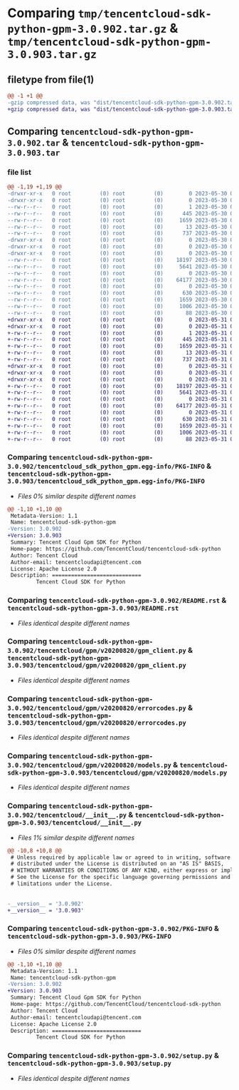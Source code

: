 # Comparing `tmp/tencentcloud-sdk-python-gpm-3.0.902.tar.gz` & `tmp/tencentcloud-sdk-python-gpm-3.0.903.tar.gz`

## filetype from file(1)

```diff
@@ -1 +1 @@
-gzip compressed data, was "dist/tencentcloud-sdk-python-gpm-3.0.902.tar", last modified: Tue May 30 00:24:10 2023, max compression
+gzip compressed data, was "dist/tencentcloud-sdk-python-gpm-3.0.903.tar", last modified: Wed May 31 02:12:25 2023, max compression
```

## Comparing `tencentcloud-sdk-python-gpm-3.0.902.tar` & `tencentcloud-sdk-python-gpm-3.0.903.tar`

### file list

```diff
@@ -1,19 +1,19 @@
-drwxr-xr-x   0 root         (0) root         (0)        0 2023-05-30 00:24:10.000000 tencentcloud-sdk-python-gpm-3.0.902/
-drwxr-xr-x   0 root         (0) root         (0)        0 2023-05-30 00:24:10.000000 tencentcloud-sdk-python-gpm-3.0.902/tencentcloud_sdk_python_gpm.egg-info/
--rw-r--r--   0 root         (0) root         (0)        1 2023-05-30 00:24:10.000000 tencentcloud-sdk-python-gpm-3.0.902/tencentcloud_sdk_python_gpm.egg-info/dependency_links.txt
--rw-r--r--   0 root         (0) root         (0)      445 2023-05-30 00:24:10.000000 tencentcloud-sdk-python-gpm-3.0.902/tencentcloud_sdk_python_gpm.egg-info/SOURCES.txt
--rw-r--r--   0 root         (0) root         (0)     1659 2023-05-30 00:24:10.000000 tencentcloud-sdk-python-gpm-3.0.902/tencentcloud_sdk_python_gpm.egg-info/PKG-INFO
--rw-r--r--   0 root         (0) root         (0)       13 2023-05-30 00:24:10.000000 tencentcloud-sdk-python-gpm-3.0.902/tencentcloud_sdk_python_gpm.egg-info/top_level.txt
--rw-r--r--   0 root         (0) root         (0)      737 2023-05-30 00:24:09.000000 tencentcloud-sdk-python-gpm-3.0.902/README.rst
-drwxr-xr-x   0 root         (0) root         (0)        0 2023-05-30 00:24:10.000000 tencentcloud-sdk-python-gpm-3.0.902/tencentcloud/
-drwxr-xr-x   0 root         (0) root         (0)        0 2023-05-30 00:24:10.000000 tencentcloud-sdk-python-gpm-3.0.902/tencentcloud/gpm/
-drwxr-xr-x   0 root         (0) root         (0)        0 2023-05-30 00:24:10.000000 tencentcloud-sdk-python-gpm-3.0.902/tencentcloud/gpm/v20200820/
--rw-r--r--   0 root         (0) root         (0)    18197 2023-05-30 00:24:09.000000 tencentcloud-sdk-python-gpm-3.0.902/tencentcloud/gpm/v20200820/gpm_client.py
--rw-r--r--   0 root         (0) root         (0)     5641 2023-05-30 00:24:09.000000 tencentcloud-sdk-python-gpm-3.0.902/tencentcloud/gpm/v20200820/errorcodes.py
--rw-r--r--   0 root         (0) root         (0)        0 2023-05-30 00:24:09.000000 tencentcloud-sdk-python-gpm-3.0.902/tencentcloud/gpm/v20200820/__init__.py
--rw-r--r--   0 root         (0) root         (0)    64177 2023-05-30 00:24:09.000000 tencentcloud-sdk-python-gpm-3.0.902/tencentcloud/gpm/v20200820/models.py
--rw-r--r--   0 root         (0) root         (0)        0 2023-05-30 00:24:09.000000 tencentcloud-sdk-python-gpm-3.0.902/tencentcloud/gpm/__init__.py
--rw-r--r--   0 root         (0) root         (0)      630 2023-05-30 00:24:09.000000 tencentcloud-sdk-python-gpm-3.0.902/tencentcloud/__init__.py
--rw-r--r--   0 root         (0) root         (0)     1659 2023-05-30 00:24:10.000000 tencentcloud-sdk-python-gpm-3.0.902/PKG-INFO
--rw-r--r--   0 root         (0) root         (0)     1006 2023-05-30 00:24:09.000000 tencentcloud-sdk-python-gpm-3.0.902/setup.py
--rw-r--r--   0 root         (0) root         (0)       88 2023-05-30 00:24:10.000000 tencentcloud-sdk-python-gpm-3.0.902/setup.cfg
+drwxr-xr-x   0 root         (0) root         (0)        0 2023-05-31 02:12:25.000000 tencentcloud-sdk-python-gpm-3.0.903/
+drwxr-xr-x   0 root         (0) root         (0)        0 2023-05-31 02:12:25.000000 tencentcloud-sdk-python-gpm-3.0.903/tencentcloud_sdk_python_gpm.egg-info/
+-rw-r--r--   0 root         (0) root         (0)        1 2023-05-31 02:12:25.000000 tencentcloud-sdk-python-gpm-3.0.903/tencentcloud_sdk_python_gpm.egg-info/dependency_links.txt
+-rw-r--r--   0 root         (0) root         (0)      445 2023-05-31 02:12:25.000000 tencentcloud-sdk-python-gpm-3.0.903/tencentcloud_sdk_python_gpm.egg-info/SOURCES.txt
+-rw-r--r--   0 root         (0) root         (0)     1659 2023-05-31 02:12:25.000000 tencentcloud-sdk-python-gpm-3.0.903/tencentcloud_sdk_python_gpm.egg-info/PKG-INFO
+-rw-r--r--   0 root         (0) root         (0)       13 2023-05-31 02:12:25.000000 tencentcloud-sdk-python-gpm-3.0.903/tencentcloud_sdk_python_gpm.egg-info/top_level.txt
+-rw-r--r--   0 root         (0) root         (0)      737 2023-05-31 02:12:25.000000 tencentcloud-sdk-python-gpm-3.0.903/README.rst
+drwxr-xr-x   0 root         (0) root         (0)        0 2023-05-31 02:12:25.000000 tencentcloud-sdk-python-gpm-3.0.903/tencentcloud/
+drwxr-xr-x   0 root         (0) root         (0)        0 2023-05-31 02:12:25.000000 tencentcloud-sdk-python-gpm-3.0.903/tencentcloud/gpm/
+drwxr-xr-x   0 root         (0) root         (0)        0 2023-05-31 02:12:25.000000 tencentcloud-sdk-python-gpm-3.0.903/tencentcloud/gpm/v20200820/
+-rw-r--r--   0 root         (0) root         (0)    18197 2023-05-31 02:12:25.000000 tencentcloud-sdk-python-gpm-3.0.903/tencentcloud/gpm/v20200820/gpm_client.py
+-rw-r--r--   0 root         (0) root         (0)     5641 2023-05-31 02:12:25.000000 tencentcloud-sdk-python-gpm-3.0.903/tencentcloud/gpm/v20200820/errorcodes.py
+-rw-r--r--   0 root         (0) root         (0)        0 2023-05-31 02:12:25.000000 tencentcloud-sdk-python-gpm-3.0.903/tencentcloud/gpm/v20200820/__init__.py
+-rw-r--r--   0 root         (0) root         (0)    64177 2023-05-31 02:12:25.000000 tencentcloud-sdk-python-gpm-3.0.903/tencentcloud/gpm/v20200820/models.py
+-rw-r--r--   0 root         (0) root         (0)        0 2023-05-31 02:12:25.000000 tencentcloud-sdk-python-gpm-3.0.903/tencentcloud/gpm/__init__.py
+-rw-r--r--   0 root         (0) root         (0)      630 2023-05-31 02:12:25.000000 tencentcloud-sdk-python-gpm-3.0.903/tencentcloud/__init__.py
+-rw-r--r--   0 root         (0) root         (0)     1659 2023-05-31 02:12:25.000000 tencentcloud-sdk-python-gpm-3.0.903/PKG-INFO
+-rw-r--r--   0 root         (0) root         (0)     1006 2023-05-31 02:12:25.000000 tencentcloud-sdk-python-gpm-3.0.903/setup.py
+-rw-r--r--   0 root         (0) root         (0)       88 2023-05-31 02:12:25.000000 tencentcloud-sdk-python-gpm-3.0.903/setup.cfg
```

### Comparing `tencentcloud-sdk-python-gpm-3.0.902/tencentcloud_sdk_python_gpm.egg-info/PKG-INFO` & `tencentcloud-sdk-python-gpm-3.0.903/tencentcloud_sdk_python_gpm.egg-info/PKG-INFO`

 * *Files 0% similar despite different names*

```diff
@@ -1,10 +1,10 @@
 Metadata-Version: 1.1
 Name: tencentcloud-sdk-python-gpm
-Version: 3.0.902
+Version: 3.0.903
 Summary: Tencent Cloud Gpm SDK for Python
 Home-page: https://github.com/TencentCloud/tencentcloud-sdk-python
 Author: Tencent Cloud
 Author-email: tencentcloudapi@tencent.com
 License: Apache License 2.0
 Description: ============================
         Tencent Cloud SDK for Python
```

### Comparing `tencentcloud-sdk-python-gpm-3.0.902/README.rst` & `tencentcloud-sdk-python-gpm-3.0.903/README.rst`

 * *Files identical despite different names*

### Comparing `tencentcloud-sdk-python-gpm-3.0.902/tencentcloud/gpm/v20200820/gpm_client.py` & `tencentcloud-sdk-python-gpm-3.0.903/tencentcloud/gpm/v20200820/gpm_client.py`

 * *Files identical despite different names*

### Comparing `tencentcloud-sdk-python-gpm-3.0.902/tencentcloud/gpm/v20200820/errorcodes.py` & `tencentcloud-sdk-python-gpm-3.0.903/tencentcloud/gpm/v20200820/errorcodes.py`

 * *Files identical despite different names*

### Comparing `tencentcloud-sdk-python-gpm-3.0.902/tencentcloud/gpm/v20200820/models.py` & `tencentcloud-sdk-python-gpm-3.0.903/tencentcloud/gpm/v20200820/models.py`

 * *Files identical despite different names*

### Comparing `tencentcloud-sdk-python-gpm-3.0.902/tencentcloud/__init__.py` & `tencentcloud-sdk-python-gpm-3.0.903/tencentcloud/__init__.py`

 * *Files 1% similar despite different names*

```diff
@@ -10,8 +10,8 @@
 # Unless required by applicable law or agreed to in writing, software
 # distributed under the License is distributed on an "AS IS" BASIS,
 # WITHOUT WARRANTIES OR CONDITIONS OF ANY KIND, either express or implied.
 # See the License for the specific language governing permissions and
 # limitations under the License.
 
 
-__version__ = '3.0.902'
+__version__ = '3.0.903'
```

### Comparing `tencentcloud-sdk-python-gpm-3.0.902/PKG-INFO` & `tencentcloud-sdk-python-gpm-3.0.903/PKG-INFO`

 * *Files 0% similar despite different names*

```diff
@@ -1,10 +1,10 @@
 Metadata-Version: 1.1
 Name: tencentcloud-sdk-python-gpm
-Version: 3.0.902
+Version: 3.0.903
 Summary: Tencent Cloud Gpm SDK for Python
 Home-page: https://github.com/TencentCloud/tencentcloud-sdk-python
 Author: Tencent Cloud
 Author-email: tencentcloudapi@tencent.com
 License: Apache License 2.0
 Description: ============================
         Tencent Cloud SDK for Python
```

### Comparing `tencentcloud-sdk-python-gpm-3.0.902/setup.py` & `tencentcloud-sdk-python-gpm-3.0.903/setup.py`

 * *Files identical despite different names*

